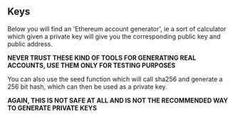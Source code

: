 ## Keys


Below you will find an 'Ethereum account generator', ie a sort of calculator which given a private key will give you the corresponding public key and public address.


**NEVER TRUST THESE KIND OF TOOLS FOR GENERATING REAL ACCOUNTS, USE THEM ONLY FOR TESTING PURPOSES**



You can also use the seed function which will call sha256 and generate a 256 bit hash, which can then be used as a private key.


**AGAIN, THIS IS NOT SAFE AT ALL AND IS NOT THE RECOMMENDED WAY TO GENERATE PRIVATE KEYS**

